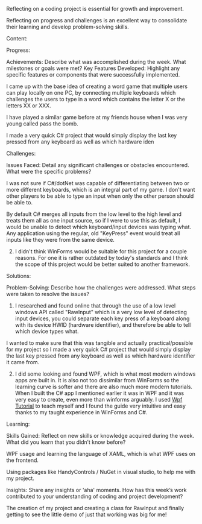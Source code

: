 Reflecting on a coding project is essential for growth and improvement. 

Reflecting on progress and challenges is an excellent way to consolidate their learning and develop problem-solving skills. 

Content: 

Progress: 

Achievements: Describe what was accomplished during the week. What milestones or goals were met? Key Features Developed: Highlight any specific features or components that were successfully implemented.  

I came up with the base idea of creating a word game that multiple users can play locally on one PC, by connecting multiple keyboards which challenges the users to type in a word which contains the letter X or the letters XX or XXX. 

 

I have played a similar game before at my friends house when I was very young called pass the bomb. 

 

I made a very quick C# project that would simply display the last key pressed from any keyboard as well as which hardware iden 

 

 

Challenges: 

Issues Faced: Detail any significant challenges or obstacles encountered. What were the specific problems? 

 

I was not sure if C#/dotNet was capable of differentiating between two or more different keyboards, which is an integral part of my game. I don't want other players to be able to type an input when only the other person should be able to. 

 

By default C# merges all inputs from the low level to the high level and treats them all as one input source, so if I were to use this as default, I would be unable to detect which keyboard/input devices was typing what. Any application using the regular, old "KeyPress" event would treat all inputs like they were from the same device. 

 

 

 

2) I didn't think WinForms would be suitable for this project for a couple reasons. For one it is rather outdated by today's standards and I think the scope of this project would be better suited to another framework.  

 

 

 

 

Solutions: 

Problem-Solving: Describe how the challenges were addressed. What steps were taken to resolve the issues? 

 

1) I researched and found online that through the use of a low level windows API called "RawInput" which is a very low level of detecting input devices, you could separate each key press of a keyboard along with its device HWID (hardware identifier), and therefore be able to tell which device types what. 

 

I wanted to make sure that this was tangible and actually practical/possible for my project so I made a very quick C# project that would simply display the last key pressed from any keyboard as well as which hardware identifier it came from. 

 

 

 

2) I did some looking and found WPF, which is what most modern windows apps are built in. It is also not too dissimilar from WinForms so the learning curve is softer and there are also much more modern tutorials. When I built the C# app I mentioned earlier it was in WPF and it was very easy to create, even more than winforms arguably. I used [Wpf Tutorial](https://wpf-tutorial.com) to teach myself and I found the guide very intuitive and easy thanks to my taught experience in WinForms and C#. 

 

 

 

 

Learning: 

Skills Gained: Reflect on new skills or knowledge acquired during the week. What did you learn that you didn’t know before? 

 

WPF usage and learning the language of XAML, which is what WPF uses on the frontend. 

Using packages like HandyControls / NuGet in visual studio, to help me with my project. 

 

 

 

Insights: Share any insights or 'aha' moments. How has this week’s work contributed to your understanding of coding and project development? 

 

The creation of my project and creating a class for RawInput and finally getting to see the little demo of just that working was big for me!